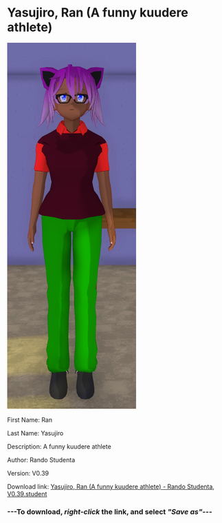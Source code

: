# Yasujiro, Ran (A funny kuudere athlete)

<img src = "https://raw.githubusercontent.com/Arbiter1223/Daigaku-Gurashi-Custom-Students/master/Students/Files/Yasujiro%2C%20Ran%20(A%20funny%20kuudere%20athlete).png">

First Name: Ran

Last Name: Yasujiro

Description: A funny kuudere athlete

Author: Rando Studenta

Version: V0.39

Download link: <a href="https://raw.githubusercontent.com/Arbiter1223/Daigaku-Gurashi-Custom-Students/master/Students/Files/Yasujiro%2C%20Ran%20(A%20funny%20kuudere%20athlete)%20-%20Rando%20Studenta%2C%20V0.39.student">Yasujiro, Ran (A funny kuudere athlete) - Rando Studenta, V0.39.student</a>

### ---**To download, _right-click_ the link, and select _"Save as"_**---
